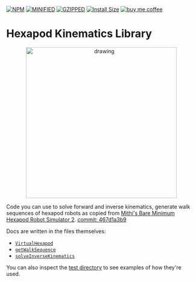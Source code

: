 [![NPM](https://img.shields.io/npm/v/hexapod-kinematics-library.svg)](https://www.npmjs.com/package/hexapod-kinematics-library)
[![MINIFIED](https://img.shields.io/bundlephobia/min/hexapod-kinematics-library?color=%2300BCD4&label=minified)](https://bundlephobia.com/result?p=hexapod-kinematics-library)
[![GZIPPED](https://img.shields.io/bundlephobia/minzip/hexapod-kinematics-library?color=%2300BCD4&label=minified%20%2B%20gzipped)](https://bundlephobia.com/result?p=hexapod-kinematics-library)
[![Install Size](https://packagephobia.now.sh/badge?p=hexapod-kinematics-library)](https://packagephobia.com/result?p=hexapod-kinematics-library)
[![buy me coffee](https://img.shields.io/badge/Buy%20me%20-coffee!-orange.svg?logo=buy-me-a-coffee&color=795548)](https://ko-fi.com/minimithi)

# Hexapod Kinematics Library

<p align="center">
    <img src="https://mithi.github.io/robotics-blog/show-off.gif" alt="drawing" width="400" />
</p>

Code you can use to solve forward and inverse kinematics, generate walk sequences of hexapod robots as copied from [Mithi's Bare Minimum Hexapod Robot Simulator 2](https://github.com/mithi/hexapod). [commit: 467d1a3b9](https://github.com/mithi/hexapod/commit/467d1a3b92dabd0304c7ef4675d64179f82efb69)

Docs are written in the files themselves:

-   [`VirtualHexapod`](./src/VirtualHexapod.js)
-   [`getWalkSequence`](./src/solvers/walkSequenceSolver.js)
-   [`solveInverseKinematics`](./src/solvers/ik/hexapodSolver.js)

You can also inspect the [test directory](https://github.com/mithi/hexapod-kinematics-library/tree/main/tests) to see examples of how they're used.
